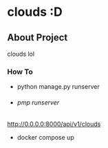 # clouds :D

## About Project

clouds lol

### How To

- python manage.py runserver

- ###### pmp runserver

<http://0.0.0.0:8000/api/v1/clouds>

- docker compose up

